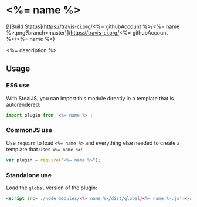 # <%= name %>

[![Build Status](https://travis-ci.org/<%= githubAccount %>/<%= name %>.png?branch=master)](https://travis-ci.org/<%= githubAccount %>/<%= name %>)

<%= description %>

## Usage

### ES6 use

With StealJS, you can import this module directly in a template that is autorendered:

```js
import plugin from '<%= name %>';
```

### CommonJS use

Use `require` to load `<%= name %>` and everything else
needed to create a template that uses `<%= name %>`:

```js
var plugin = require("<%= name %>");
```

### Standalone use

Load the `global` version of the plugin:

```html
<script src='./node_modules/<%= name %>/dist/global/<%= name %>.js'></script>
```
